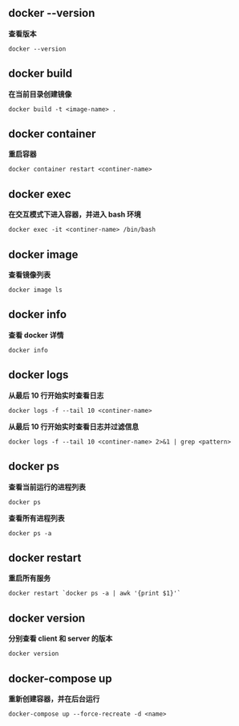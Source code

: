 ## docker --version
**查看版本**
```
docker --version
```
## docker build
**在当前目录创建镜像**
```
docker build -t <image-name> .
```
## docker container
**重启容器**
```
docker container restart <continer-name>
```
## docker exec
**在交互模式下进入容器，并进入 bash 环境**
```
docker exec -it <continer-name> /bin/bash
```
## docker image
**查看镜像列表**
```
docker image ls
```
## docker info
**查看 docker 详情**
```
docker info
```
## docker logs
**从最后 10 行开始实时查看日志**
```
docker logs -f --tail 10 <continer-name>
```
**从最后 10 行开始实时查看日志并过滤信息**
```
docker logs -f --tail 10 <continer-name> 2>&1 | grep <pattern>
```
## docker ps
**查看当前运行的进程列表**
```
docker ps
```
**查看所有进程列表**
```
docker ps -a
```
## docker restart
**重启所有服务**
```
docker restart `docker ps -a | awk '{print $1}'`
```
## docker version
**分别查看 client 和 server 的版本**
```
docker version
```
## docker-compose up
**重新创建容器，并在后台运行**
```
docker-compose up --force-recreate -d <name>
```

